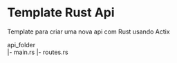 # Template Rust Api

Template para criar uma nova api com Rust usando Actix

api_folder\
|- main.rs
|- routes.rs


